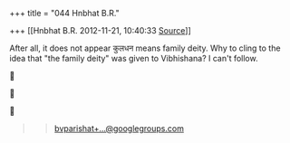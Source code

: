 +++
title = "044 Hnbhat B.R."

+++
[[Hnbhat B.R.	2012-11-21, 10:40:33 [Source](https://groups.google.com/g/bvparishat/c/Mcanh-kMwKo)]]



After all, it does not appear कुलधन means family deity. Why to cling to the idea that "the family deity" was given to Vibhishana? I can't follow.

  
  







> 
> > 
> > [bvparishat+...@googlegroups.com]()  
> > 
> > 

  

